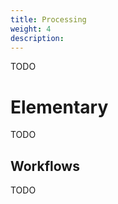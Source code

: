 ```yaml
---
title: Processing
weight: 4
description:
---
```


TODO


# Elementary

TODO

## Workflows

TODO